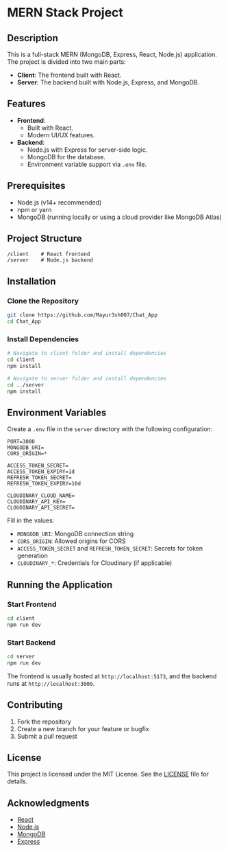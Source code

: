 # MERN Stack Project

## Description
This is a full-stack MERN (MongoDB, Express, React, Node.js) application. The project is divided into two main parts:
- **Client**: The frontend built with React.
- **Server**: The backend built with Node.js, Express, and MongoDB.

## Features
- **Frontend**:
    - Built with React.
    - Modern UI/UX features.
- **Backend**:
    - Node.js with Express for server-side logic.
    - MongoDB for the database.
    - Environment variable support via `.env` file.

## Prerequisites
- Node.js (v14+ recommended)
- npm or yarn
- MongoDB (running locally or using a cloud provider like MongoDB Atlas)

## Project Structure
```
/client    # React frontend
/server    # Node.js backend
```

## Installation

### Clone the Repository
```bash
git clone https://github.com/Mayur3sh007/Chat_App
cd Chat_App
```

### Install Dependencies
```bash
# Navigate to client folder and install dependencies
cd client
npm install

# Navigate to server folder and install dependencies
cd ../server
npm install
```

## Environment Variables
Create a `.env` file in the `server` directory with the following configuration:

```env
PORT=3000
MONGODB_URI=
CORS_ORIGIN=*

ACCESS_TOKEN_SECRET=
ACCESS_TOKEN_EXPIRY=1d
REFRESH_TOKEN_SECRET=
REFRESH_TOKEN_EXPIRY=10d

CLOUDINARY_CLOUD_NAME=
CLOUDINARY_API_KEY=
CLOUDINARY_API_SECRET=
```

Fill in the values:
- `MONGODB_URI`: MongoDB connection string
- `CORS_ORIGIN`: Allowed origins for CORS
- `ACCESS_TOKEN_SECRET` and `REFRESH_TOKEN_SECRET`: Secrets for token generation
- `CLOUDINARY_*`: Credentials for Cloudinary (if applicable)

## Running the Application

### Start Frontend
```bash
cd client
npm run dev
```

### Start Backend
```bash
cd server
npm run dev
```

The frontend is usually hosted at `http://localhost:5173`, and the backend runs at `http://localhost:3000`.

## Contributing
1. Fork the repository
2. Create a new branch for your feature or bugfix
3. Submit a pull request

## License
This project is licensed under the MIT License. See the [LICENSE](./LICENSE) file for details.

## Acknowledgments
- [React](https://reactjs.org/)
- [Node.js](https://nodejs.org/)
- [MongoDB](https://www.mongodb.com/)
- [Express](https://expressjs.com/)